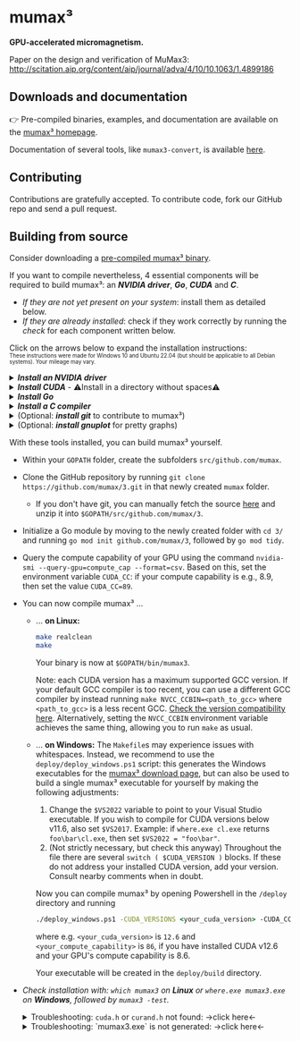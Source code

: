 <!-- markdownlint-disable MD033 -->

# mumax³

**GPU-accelerated micromagnetism.**

Paper on the design and verification of MuMax3: <http://scitation.aip.org/content/aip/journal/adva/4/10/10.1063/1.4899186>

<!-- [![Build Status](https://travis-ci.org/mumax/3.svg?branch=master)](https://travis-ci.org/mumax/3) -->

## Downloads and documentation

👉 Pre-compiled binaries, examples, and documentation are available on the [mumax³ homepage](https://mumax.github.io).

Documentation of several tools, like `mumax3-convert`, is available [here](https://godoc.org/github.com/mumax/3/cmd).

## Contributing

Contributions are gratefully accepted. To contribute code, fork our GitHub repo and send a pull request.

## Building from source

Consider downloading a [pre-compiled mumax³ binary](https://mumax.github.io/download.html).

If you want to compile nevertheless, 4 essential components will be required to build mumax³: an ***NVIDIA driver***, ***Go***, ***CUDA*** and ***C***.

* *If they are not yet present on your system*: install them as detailed below.
* *If they are already installed*: check if they work correctly by running the *check* for each component written below.

Click on the arrows below to expand the installation instructions:<br><sub><sup>These instructions were made for Windows 10 and Ubuntu 22.04 (but should be applicable to all Debian systems). Your mileage may vary.</sup></sub>

<details><summary><b><i>Install an NVIDIA driver</i></b></summary>

* **Windows**: Find a suitable driver [here](https://www.nvidia.com/en-us/drivers/).
* **Linux**: [Install the NVIDIA proprietary driver](https://www.nvidia.com/en-us/drivers/unix/). <!-- version 440.44 recommended --><details><summary>Troubleshooting Linux &rarr;click here&larr;</summary>
  If the following error occurs, proceed as follows:

  ```batch
  nvidia-smi has failed because it couldn't communicate with the NVIDIA driver. Make sure that the latest NVIDIA driver is installed and running
  ```

  1) Check for existing NVIDIA drivers.
      * Run `dpkg -l | grep nvidia` to see if any NVIDIA drivers are installed.
      * If it shows some drivers, you might want to uninstall them before proceeding with the clean installation: `sudo apt-get --purge remove '*nvidia*'`
  2) Update system packages. Make sure your system is up to date with `sudo apt update` and `sudo apt upgrade`.
  3) (Optional but recommended:) Add the official NVIDIA PPA to ensure you have access to the latest NVIDIA drivers with `sudo add-apt-repository ppa:graphics-drivers/ppa` and `sudo apt update`.
  4) Install the recommended driver. Ubuntu can automatically detect and recommend the right NVIDIA driver for your system with the command `ubuntu-drivers devices`. This will list the available drivers for your GPU and mark the recommended one. <br> To install the recommended NVIDIA driver, use `sudo apt install nvidia-driver-<version>` (replace `<version>` with the number of the recommended driver e.g., nvidia-driver-535)
  5) Reboot your system with `sudo reboot` to apply the changes.

  6) Verify the installation with `nvidia-smi`. This returns something like this, which shows you the driver version in the top center:

  ```bash
      +-----------------------------------------------------------------------------------------+
      | NVIDIA-SMI 552.22                 Driver Version: 552.22         CUDA Version: 12.4     |
      |-----------------------------------------+------------------------+----------------------+
      | GPU  Name                     TCC/WDDM  | Bus-Id          Disp.A | Volatile Uncorr. ECC |
      | Fan  Temp   Perf          Pwr:Usage/Cap |           Memory-Usage | GPU-Util  Compute M. |
      |                                         |                        |               MIG M. |
      |=========================================+========================+======================|
      |   0  NVIDIA GeForce RTX 3080 ...  WDDM  |   00000000:01:00.0 Off |                  N/A |
      | N/A   53C    P8              9W /  115W |     257MiB /   8192MiB |      0%      Default |
      |                                         |                        |                  N/A |
      +-----------------------------------------+------------------------+----------------------+

      +-----------------------------------------------------------------------------------------+
      | Processes:                                                                              |
      |  GPU   GI   CI        PID   Type   Process name                              GPU Memory |
      |        ID   ID                                                               Usage      |
      |=========================================================================================|
      |    0   N/A  N/A     28420    C+G   ...Programs\Microsoft VS Code\Code.exe      N/A      |
      |    0   N/A  N/A     31888    C+G   ...les\Microsoft OneDrive\OneDrive.exe      N/A      |
      +-----------------------------------------------------------------------------------------+
  ```

  </details>
* **WSL**: Follow the instructions and troubleshooting for Linux above. If you encounter issues/errors during that process, see the troubleshooting section below: <details><summary>Troubleshooting WSL &rarr;click here&larr;</summary>
    When using Windows Subsystem for Linux, your graphics card might not be recognized. If an error occurs after running the command:

    1) If `ubuntu-drivers devices` throws the error
        * `Command 'ubuntu-drivers' not found`: run the command `sudo apt install ubuntu-drivers-common`.
        * `ERROR:root:aplay command not found`: run the command `sudo apt install alsa-utils`.
    2) If `sudo apt install nvidia-driver-<version>` throws the error `E: Unable to locate package nvidia-driver-<version>`: run the commands

        ```bash
        sudo apt install software-properties-gtk
        sudo add-apt-repository universe
        sudo add-apt-repository multiverse
        sudo apt update
        sudo apt install nvidia-driver-<version> 
        ```

    3) If `nvidia-smi` throws the error `nvidia: command not found`: the controller is probably not using the correct interface (`sudo lshw -c display` should show NVIDIA). To solve this, follow [these steps](https://learn.microsoft.com/en-us/windows/wsl/tutorials/gpu-compute). If a `docker: permission denied` error occurs: close and re-open WSL.

  </details>

👉 *Check NVIDIA driver installation with: `nvidia-smi`*

</details>

<details><summary><b><i>Install CUDA</i></b> - ⚠️Install in a directory without spaces⚠️</summary>

* **Windows**: Download an installer from [the CUDA website](https://developer.nvidia.com/cuda-downloads).
  * ⚠️ **To avoid common issues, the installation directory should not contain spaces. If possible, install in `C:\cuda`.** Spaces should not cause issues when running `deploy_windows.ps1`, but this is not guaranteed.
* **Linux**: Use `sudo apt-get install nvidia-cuda-toolkit`, or [download an installer](https://developer.nvidia.com/cuda-downloads).
  * Pick the default installation path. **If this is not `usr/local/cuda/`, create a symlink to that path.**
  * Match the version shown in your driver (see top right in `nvidia-smi` output).
  * When prompted what to install: do not install the driver again, only the CUDA toolkit.
  * Add the CUDA `bin` and `lib64` paths to your `PATH` and `LD_LIBRARY_PATH` by adding the following lines at the end of your shell profile file (usually `.bashrc` for Bash):

    ```bash
    export PATH=/usr/local/cuda/bin:$PATH
    export LD_LIBRARY_PATH=/usr/local/cuda/lib64:$LD_LIBRARY_PATH
    ```

    Apply the changes with `source ~/.bashrc`.

👉 *Check CUDA installation with: `nvcc --version`*

</details>

<details><summary><b><i>Install Go</i></b></summary>

* Download and install from [the Go website](https://go.dev/doc/install).
* The `GOPATH` environment variable should have been set automatically (note: the folder it points to probably doesn't exist yet).<br>*Check with `go env GOPATH`.* <details><summary><i>Click here to set `GOPATH` manually if it does not exist.</i></summary>
  * On **Windows:** `%USERPROFILE%/go` is often used, e.g. `C:/Users/<name>/go`. See [this guide](https://www.wikihow.com/Change-the-PATH-Environment-Variable-on-Windows) if you are unfamiliar with environment variables.
  * On **Linux:** `~/go` is often used. Open or create the `~/.bashrc` file and add the following lines.

    ```bash
    export GOPATH=$HOME/go
    export PATH=$PATH:$GOPATH/bin
    ```

    After editing the file, apply the changes by running `source ~/.bashrc`.
    </details>

👉 *Check Go installation with: `go version`*

</details>

<details><summary><b><i>Install a C compiler</i></b></summary>

* **Linux:** `sudo apt-get install gcc`
  * ⚠️ each CUDA version has a maximum supported `gcc` version. [This StackOverflow answer](https://stackoverflow.com/a/46380601) lists the maximum supported `gcc` version for each CUDA version. If necessary, use `sudo apt-get install gcc-<min_version>` instead, with the appropriate `<min_version>`.
* **Windows:**
  * CUDA does not support the `gcc` compiler on Windows, so download and install [Visual Studio](https://visualstudio.microsoft.com/downloads/) with the C/C++ extension pack. After installing, check if the path to `cl.exe` was added to your `PATH` environment variable. If not, add it manually, e.g. `C:\Program Files\Microsoft Visual Studio\2022\Community\VC\Tools\MSVC\14.29.30133\bin\HostX64\x64`.
  * To compile Go, on the other hand, `gcc` is needed. Usually this is included in the Go installation, but if not it can be downloaded and installed from [w64devkit](https://github.com/skeeto/w64devkit/releases).

👉 *Check C installation with: `gcc --version` on Linux and `where.exe cl.exe` on Windows.*

</details>

<details><summary>(Optional: <b><i>install git</i></b> to contribute to mumax³)</summary>

<sub><sup>If you don't have a GitHub profile yet, make one [here](https://github.com/join).</sup></sub>

* **Windows:** [Download](https://git-scm.com/downloads) and install.
  <!-- If Git shows many changed .go files, but the files do not have any visible changes, this is likely due to a different line ending being used. Run `git config core.autocrlf input` in the `mumax/3` directory to avoid changing the line ending. -->
* **Linux:** `sudo apt install git`
* [Set up your username in Git](https://docs.github.com/en/get-started/getting-started-with-git/setting-your-username-in-git) and [setup an SSH key for your GitHub account](https://docs.github.com/en/authentication/connecting-to-github-with-ssh/adding-a-new-ssh-key-to-your-github-account).

👉 *Check Git installation with: `git –version`*

</details>

<details><summary>(Optional: <b><i>install gnuplot</i></b> for pretty graphs)</summary>

* **Windows:** [Download]((http://www.gnuplot.info/download.html)) and install.
* **Linux:** `sudo apt-get install gnuplot`

👉 *Check gnuplot installation with: `gnuplot -V`*

</details>

With these tools installed, you can build mumax³ yourself.

* Within your `GOPATH` folder, create the subfolders `src/github.com/mumax`.
* Clone the GitHub repository by running `git clone https://github.com/mumax/3.git` in that newly created `mumax` folder.
  * If you don't have git, you can manually fetch the source [here](https://github.com/mumax/3/releases) and unzip it into `$GOPATH/src/github.com/mumax/3`.
* Initialize a Go module by moving to the newly created folder with `cd 3/` and running `go mod init github.com/mumax/3`, followed by `go mod tidy`.
* Query the compute capability of your GPU using the command `nvidia-smi --query-gpu=compute_cap --format=csv`. Based on this, set the environment variable `CUDA_CC`: if your compute capability is e.g., 8.9, then set the value `CUDA_CC=89`.
* You can now compile mumax³ ...
  * ... **on Linux:**

    ```bash
    make realclean
    make
    ```

    Your binary is now at `$GOPATH/bin/mumax3`.

    Note: each CUDA version has a maximum supported GCC version. If your default GCC compiler is too recent, you can use a different GCC compiler by instead running `make NVCC_CCBIN=<path_to_gcc>` where `<path_to_gcc>` is a less recent GCC. [Check the version compatibility here](https://stackoverflow.com/a/46380601). Alternatively, setting the `NVCC_CCBIN` environment variable achieves the same thing, allowing you to run `make` as usual.

  * ... **on Windows:**
    The `Makefile`s may experience issues with whitespaces. Instead, we recommend to use the `deploy/deploy_windows.ps1` script: this generates the Windows executables for the [mumax³ download page](https://mumax.github.io/download.html), but can also be used to build a single mumax³ executable for yourself by making the following adjustments:
    1) Change the `$VS2022` variable to point to your Visual Studio executable. If you wish to compile for CUDA versions below v11.6, also set `$VS2017`. Example: if `where.exe cl.exe` returns `foo\bar\cl.exe`, then set `$VS2022 = "foo\bar"`.
    2) (Not strictly necessary, but check this anyway) Throughout the file there are several `switch ( $CUDA_VERSION )` blocks. If these do not address your installed CUDA version, add your version. Consult nearby comments when in doubt.

    Now you can compile mumax³ by opening Powershell in the `/deploy` directory and running

    ```bat
    ./deploy_windows.ps1 -CUDA_VERSIONS <your_cuda_version> -CUDA_CC <your_compute_capability>
    ```

    where e.g. `<your_cuda_version>` is `12.6` and `<your_compute_capability>` is `86`, if you have installed CUDA v12.6 and your GPU's compute capability is 8.6.

    Your executable will be created in the `deploy/build` directory.

* *Check installation with: `which mumax3` on **Linux** or `where.exe mumax3.exe` on **Windows**, followed by `mumax3 -test`.* <details><summary>Troubleshooting: `cuda.h` or `curand.h` not found: &rarr;click here&larr;</summary>
  This usually means that the `CGO_CFLAGS` and `CGO_LDFLAGS` environment variables are not found or point to the wrong path. To fix this, either define them in the script you are using to build mumax³, or define them in the terminal before running the script.
  * On **Windows:** say your CUDA is installed in `%CUDA_PATH%` (e.g. `C:\Program Files\NVIDIA GPU Computing Toolkit\CUDA\v12.1`), then run these two lines in Powershell before running `deploy_windows.ps1`:

    ```powershell
    $env:CGO_CFLAGS = '-I "%CUDA_PATH%\include"'
    $env:CGO_LDFLAGS = '-L "%CUDA_PATH%\lib\x64"
    ```

  </details>
  <details><summary>Troubleshooting: `mumax3.exe` is not generated: &rarr;click here&larr;</summary>

  If, during the build process of mumax³, everything runs smoothly until you get the error that the `mumax3.exe` executable can not be found, try setting the `CGO_ENABLED` environment variable to `1` in your build script.

  </details>
